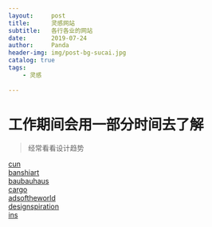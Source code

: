 ```yaml
---
layout:     post
title:      灵感网站
subtitle:   各行各业的网站
date:       2019-07-24
author:     Panda
header-img: img/post-bg-sucai.jpg
catalog: true
tags:
    - 灵感
   
---
```


# 工作期间会用一部分时间去了解

>经常看看设计趋势

[cun](http://www.cnu.cc/inspirationPage/recent-0)<br>
[banshiart](http://www.banshiart.com/)<br>
[baubauhaus](http://www.baubauhaus.com/)<br>
[cargo](https://cargo.site/[)<br>
[adsoftheworld](http://adsoftheworld.com/)<br>
[designspiration](https://www.designspiration.net/)<br>
[ins](https://www.instagram.com/)


